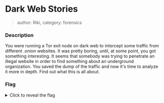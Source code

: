 # Dark Web Stories
> author: Riki, category: forensics

### Description
You were running a Tor exit node on dark web to intercept some traffic from different .onion websites. It was pretty boring, until, at some point, you got something interesting. It seems that somebody was trying to penetrate an illegal website in order to find something about an underground organization. You saved the dump of the traffic and now it's time to analyze it more in depth. Find out what this is all about.

### Flag
<details>
  <summary>Click to reveal the flag</summary>
  UVT{4_l0T_0f_lay3r5_70_unc0v3r_1nn1t?}
</details>

